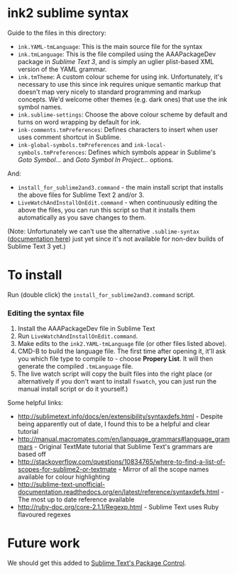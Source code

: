 # ink2 sublime syntax

Guide to the files in this directory:

 * `ink.YAML-tmLanguage`: This is the main source file for the syntax
 * `ink.tmLanguage`: This is the file compiled using the AAAPackageDev package in *Sublime Text 3*, and is simply an uglier plist-based XML version of the YAML grammar.
 * `ink.tmTheme`: A custom colour scheme for using ink. Unfortunately, it's necessary to use this since ink requires unique semantic markup that doesn't map very nicely to standard programming and markup concepts. We'd welcome other themes (e.g. dark ones) that use the ink symbol names.
 * `ink.sublime-settings`: Choose the above colour scheme by default and turns on word wrapping by default for ink.
 * `ink-comments.tmPreferences`: Defines characters to insert when user uses comment shortcut in Sublime.
 * `ink-global-symbols.tmPreferences` and `ink-local-symbols.tmPreferences`: Defines which symbols appear in Sublime's *Goto Symbol...* and *Goto Symbol In Project...* options.

And:

 * `install_for_sublime2and3.command` - the main install script that installs the above files for Sublime Text 2 and/or 3.
 * `LiveWatchAndInstallOnEdit.command` - when continuously editing the above the files, you can run this script so that it installs them automatically as you save changes to them.

(Note: Unfortunately we can't use the alternative `.sublime-syntax` ([documentation here](https://www.sublimetext.com/docs/3/syntax.html)) just yet since it's not available for non-dev builds of Sublime Text 3 yet.)


# To install

Run (double click) the `install_for_sublime2and3.command` script.

### Editing the syntax file

1. Install the AAAPackageDev file in Sublime Text
2. Run `LiveWatchAndInstallOnEdit.command`.
2. Make edits to the `ink2.YAML-tmLanguage` file (or other files listed above).
3. CMD-B to build the language file. The first time after opening it, it'll ask you which file type to compile to - choose **Propery List**. It will then generate the compiled `.tmLanguage` file.
4. The live watch script will copy the built files into the right place (or alternatively if you don't want to install `fswatch`, you can just run the manual install script or do it yourself.)

Some helpful links:

 - <http://sublimetext.info/docs/en/extensibility/syntaxdefs.html> - Despite being apparently out of date, I found this to be a helpful and clear tutorial
 - <http://manual.macromates.com/en/language_grammars#language_grammars> - Original TextMate tutorial that Sublime Text's grammars are based off
 - <http://stackoverflow.com/questions/10834765/where-to-find-a-list-of-scopes-for-sublime2-or-textmate> - Mirror of all the scope names available for colour highlighting
 - <http://sublime-text-unofficial-documentation.readthedocs.org/en/latest/reference/syntaxdefs.html> - The most up to date reference available
 - <http://ruby-doc.org/core-2.1.1/Regexp.html> - Sublime Text uses Ruby flavoured regexes

# Future work

We should get this added to [Sublime Text's Package Control](https://packagecontrol.io/).